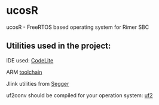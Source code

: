 # ucosR
ucosR - FreeRTOS based operating system for Rimer SBC
## Utilities used in the project:

IDE used: [CodeLite](https://codelite.org/)

ARM [toolchain](https://developer.arm.com/downloads/-/gnu-rm)

Jlink utilities from [Segger](https://www.segger.com/downloads/jlink/)

uf2conv should be compiled for your operation system: [uf2](https://github.com/microsoft/uf2/tree/master/utils)

